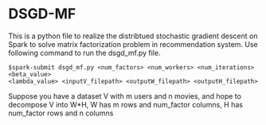 # DSGD-MF

This is a python file to realize the distribtued stochastic gradient descent on Spark to solve matrix factorization problem in recommendation system.
Use following command to run the dsgd_mf.py file.
```
$spark-submit dsgd_mf.py <num_factors> <num_workers> <num_iterations> <beta_value>
<lambda_value> <inputV_filepath> <outputW_filepath> <outputH_filepath>
```
Suppose you have a dataset V with m users and n movies, and hope to decompose V into W*H, W has m rows and num_factor columns, H has num_factor rows and n columns

